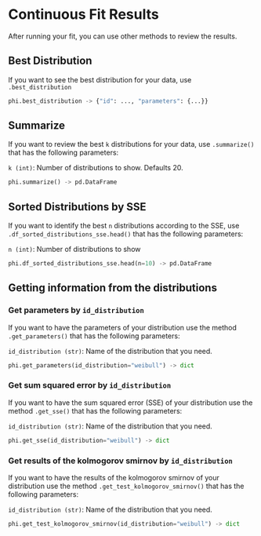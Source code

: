 # Continuous Fit Results

After running your fit, you can use other methods to review the results.

## Best Distribution

If you want to see the best distribution for your data, use `.best_distribution`

```python
phi.best_distribution -> {"id": ..., "parameters": {...}}
```

## Summarize

If you want to review the best `k` distributions for your data, use `.summarize()` that has the following parameters:

`k (int)`: Number of distributions to show. Defaults 20.

```python
phi.summarize() -> pd.DataFrame
```

## Sorted Distributions by SSE

If you want to identify the best `n` distributions according to the SSE, use `.df_sorted_distributions_sse.head()` that has the following parameters:

`n (int)`: Number of distributions to show

```python
phi.df_sorted_distributions_sse.head(n=10) -> pd.DataFrame
```

## Getting information from the distributions

### Get parameters by `id_distribution`

If you want to have the parameters of your distribution use the method `.get_parameters()` that has the following parameters:

`id_distribution (str)`: Name of the distribution that you need.

```python
phi.get_parameters(id_distribution="weibull") -> dict
```

### Get sum squared error by `id_distribution`

If you want to have the sum squared error (SSE) of your distribution use the method `.get_sse()` that has the following parameters:

`id_distribution (str)`: Name of the distribution that you need.

```python
phi.get_sse(id_distribution="weibull") -> dict
```

### Get results of the kolmogorov smirnov by `id_distribution`

If you want to have the results of the kolmogorov smirnov of your distribution use the method `.get_test_kolmogorov_smirnov()` that has the following parameters:

`id_distribution (str)`: Name of the distribution that you need.

```python
phi.get_test_kolmogorov_smirnov(id_distribution="weibull") -> dict
```
